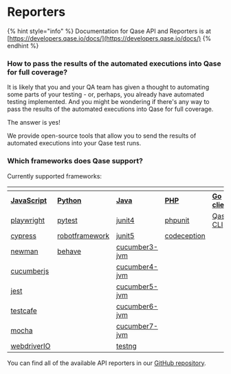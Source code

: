 # Reporters

{% hint style="info" %}
Documentation for Qase API and Reporters is at [https://developers.qase.io/docs/](https://developers.qase.io/docs/)
{% endhint %}

### How to pass the results of the automated executions into Qase for full coverage?

It is likely that you and your QA team has given a thought to automating some parts of your testing - or, perhaps, you already have automated testing implemented. And you might be wondering if there's any way to pass the results of the automated executions into Qase for full coverage.

The answer is yes!

We provide open-source tools that allow you to send the results of automated executions into your Qase test runs.



### Which frameworks does Qase support?

Currently supported frameworks:

<table data-header-hidden><thead><tr><th></th><th></th><th width="152"></th><th></th><th></th></tr></thead><tbody><tr><td><a href="https://github.com/qase-tms/qase-javascript"><strong>JavaScript</strong></a></td><td><a href="https://github.com/qase-tms/qase-python"><strong>Python</strong></a></td><td><a href="https://github.com/qase-tms/qase-java"><strong>Java</strong></a></td><td><a href="https://github.com/qase-tms/qase-php"><strong>PHP</strong></a></td><td><a href="https://github.com/qase-tms/qase-go"><strong>Go client</strong></a></td></tr><tr><td><a href="https://github.com/qase-tms/qase-javascript/tree/main/qase-playwright">playwright</a></td><td><a href="https://github.com/qase-tms/qase-python/tree/main/qase-pytest">pytest</a></td><td><a href="https://github.com/qase-tms/qase-java/tree/master/qase-junit4">junit4</a></td><td><a href="https://github.com/qase-tms/qase-phpunit">phpunit</a></td><td><a href="https://github.com/qase-tms/qasectl">Qase CLI</a></td></tr><tr><td><a href="https://github.com/qase-tms/qase-javascript/tree/main/qase-cypress">cypress</a></td><td><a href="https://github.com/qase-tms/qase-python/tree/main/qase-robotframework">robotframework</a></td><td><a href="https://github.com/qase-tms/qase-java/tree/master/qase-junit5">junit5</a></td><td><a href="https://github.com/qase-tms/qase-codeception">codeception</a></td><td></td></tr><tr><td><a href="https://github.com/qase-tms/qase-javascript/tree/main/qase-newman">newman</a></td><td><a href="https://github.com/qase-tms/qase-python/tree/main/qase-behave">behave</a></td><td><a href="https://github.com/qase-tms/qase-java/tree/master/qase-cucumber3-jvm">cucumber3-jvm</a></td><td></td><td></td></tr><tr><td><a href="https://github.com/qase-tms/qase-javascript/tree/main/qase-cucumberjs">cucumberjs</a></td><td></td><td><a href="https://github.com/qase-tms/qase-java/tree/master/qase-cucumber4-jvm">cucumber4-jvm</a></td><td></td><td></td></tr><tr><td><a href="https://github.com/qase-tms/qase-javascript/tree/main/qase-jest">jest</a></td><td></td><td><a href="https://github.com/qase-tms/qase-java/tree/master/qase-cucumber5-jvm">cucumber5-jvm</a></td><td></td><td></td></tr><tr><td><a href="https://github.com/qase-tms/qase-javascript/tree/main/qase-testcafe">testcafe</a></td><td></td><td><a href="https://github.com/qase-tms/qase-java/tree/master/qase-cucumber6-jvm">cucumber6-jvm</a></td><td></td><td></td></tr><tr><td><a href="https://github.com/qase-tms/qase-javascript/tree/main/qase-mocha">mocha</a></td><td></td><td><a href="https://github.com/qase-tms/qase-java/tree/master/qase-cucumber7-jvm">cucumber7-jvm</a></td><td></td><td></td></tr><tr><td><a href="https://github.com/qase-tms/qase-javascript/tree/main/qase-wdio">webdriverIO</a></td><td></td><td><a href="https://github.com/qase-tms/qase-java/tree/master/qase-testng">testng</a></td><td></td><td></td></tr></tbody></table>

You can find all of the available API reporters in our [GitHub repository](https://github.com/qase-tms).
